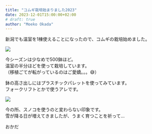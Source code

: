 ```yaml
---
title: "コムギ栽培始まりました2023"
date: 2023-12-01T15:00:00+02:00
# draft: true
author: "Moeko Okada"
---
```


新潟でも温室を1棟使えることになったので、コムギの栽培始めました。  

![](/img/my_post_folder/20231227_Foilhouse.jpg)

今シーズンは少なめで500鉢ほど。  
温室の半分ほどを使って栽培しています。  
（移植ごてが転がっているのはご愛嬌。。。😅）  

鉢の高さ出しにはプラスチックパレットを使ってみています。  
フォークリフトとかで使うアレです。  

![](/img/my_post_folder/Pallet.jpg)

今の所、スノコを使うのと変わらない印象です。  
雪が降る日が増えてきましたが、うまく育つことを祈って...  

おかだ
